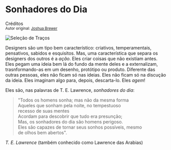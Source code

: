 Sonhadores do Dia
============================
Créditos<br/>
<small>Autor original: [Joshua Brewer](http://52weeksofux.com/post/372655283/dreamers-of-day)</small>

![Seleção de Traços](http://media.tumblr.com/tumblr_kxdsu1m2Gf1qz8ohs.png "Seleção de Traços")

Designers são um tipo bem característico: criativos, temperamentais, pensativos, sabidos e esquisitos. Mas, uma característica que separa os designers dos outros é a *ação*. Eles criar coisas que não existiam antes. Eles pegam uma ideia bem lá do fundo da mente deles e a externalizam, trasnformando-as em um desenho, protótipo ou produto. Diferente das outras pessoas, eles não ficam só nas ideias. Eles não ficam só na discução da ideia. Eles imaginam algo para, depois, descarta-lo. Eles *agem*!

Eles são, nas palavras de T. E. Lawrence, *sonhadores do dia*:

> "Todos os homens sonha; mas não da mesma forma<br/>Aqueles que sonham pela noite, no tempestuoso<br/>recesso de suas mentes<br/>Acordam para descobrir que tudo era presunção;<br/>Mas, os sonhadores do dia são homens perigoso.<br/>Eles são capazes de tornar seus sonhos possíveis, mesmo<br/>de olhos bem abertos".

*T. E. Lawrence* (também conhecido como Lawrence das Arabias)
